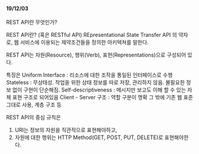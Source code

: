 #### 19/12/03  
REST API란 무엇인가?

REST API란? (혹은 RESTful API)
REpresentational State Transfer API 의 약자로, 웹 서비스에 이용되는 제약조건들을 정의한 아키텍쳐를 말한다.

REST API는 자원(Resource), 행위(Verb), 표현(Representations)으로 구성되어 있다.

특징은 
Uniform Interface : 리소스에 대한 조작을 통일된 인터페이스로 수행
Stateless : 무상태성. 작업을 위한 상태 정보를 따로 저장, 관리하지 않음. 불필요한 정보 없이 구현이 단순해짐.
Self-descriptiveness : 메시지만 보고도 이해 할 수 있는 자체 표현 구조로 되어있음
Client - Server 구조 : 역할 구분이 명확
그 밖에 기존 웹 표준 그대로 사용, 계층 구조 등

REST API의 중심 규칙은
1. URI는 정보의 자원을 직관적으로 표현해야하고, 
2. 자원에 대한 행위는 HTTP Method(GET, POST, PUT, DELETE)로 표현해야한다.

